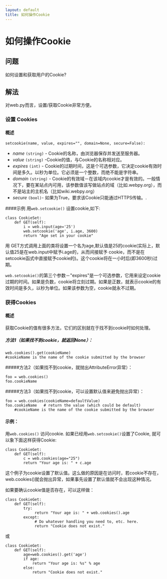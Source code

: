 ```yaml
---
layout: default
title: 如何操作Cookie
---
```


# 如何操作Cookie

## 问题

如何设置和获取用户的Cookie?

## 解法

对web.py而言，设置/获取Cookie非常方便。

### 设置 Cookies
#### 概述

    setcookie(name, value, expires="", domain=None, secure=False):

* *name* `(string)` - Cookie的名称，由浏览器保存并发送至服务器。
* *value* `(string)` -Cookie的值，与Cookie的名称相对应。
* *expires* `(int)` - Cookie的过期时间，这是个可选参数，它决定cookie有效时间是多久。以秒为单位。它必须是一个整数，而绝不能是字符串。
* *domain* `(string)` - Cookie的有效域－在该域内cookie才是有效的。一般情况下，要在某站点内可用，该参数值该写做站点的域（比如.webpy.org），而不是站主的主机名（比如wiki.webpy.org）
* *secure* `(bool)`- 如果为True，要求该Cookie只能通过HTTPS传输。.

####示例
用`web.setcookie()` 设置cookie,如下:

    class CookieSet:
        def GET(self):
            i = web.input(age='25')
            web.setcookie('age', i.age, 3600)
            return "Age set in your cookie"

用 GET方式调用上面的类将设置一个名为age,默认值是25的cookie(实际上，默认值25是在web.input中赋予i.age的，从而间接赋予 cookie，而不是在setcookie函式中直接赋予cookie的)。这个cookie将在一小时后(即3600秒)过期。

`web.setcookie()`的第三个参数－"expires"是一个可选参数，它用来设定cookie过期的时间。如果是负数，cookie将立刻过期。如果是正数，就表示cookie的有效时间是多久，以秒为单位。如果该参数为空，cookie就永不过期。

### 获得Cookies
#### 概述

获取Cookie的值有很多方法，它们的区别就在于找不到cookie时如何处理。

##### 方法1（如果找不到cookie，就返回None）：

    web.cookies().get(cookieName)
    #cookieName is the name of the cookie submitted by the browser

#####方法2（如果找不到cookie，就抛出AttributeError异常）：

    foo = web.cookies()
    foo.cookieName

#####方法3（如果找不到cookie，可以设置默认值来避免抛出异常）：

    foo = web.cookies(cookieName=defaultValue)
    foo.cookieName   # return the value (which could be default)
        #cookieName is the name of the cookie submitted by the browser

#### 示例：
用`web.cookies()` 访问cookie.  如果已经用`web.setcookie()`设置了Cookie, 就可以象下面这样获得Cookie:

    class CookieGet:
        def GET(self):
            c = web.cookies(age="25")
            return "Your age is: " + c.age

这个例子为cookie设置了默认值。这么做的原因是在访问时，若cookie不存在，web.cookies()就会抛出异常，如果事先设置了默认值就不会出现这种情况。

如果要确认cookie值是否存在，可以这样做：

    class CookieGet:
        def GET(self):
            try:
                 return "Your age is: " + web.cookies().age
            except:
                 # Do whatever handling you need to, etc. here.
                 return "Cookie does not exist."

或

    class CookieGet:
        def GET(self):
            age=web.cookies().get('age')
            if age:
                return "Your age is: %s" % age
            else:
                return "Cookie does not exist."

